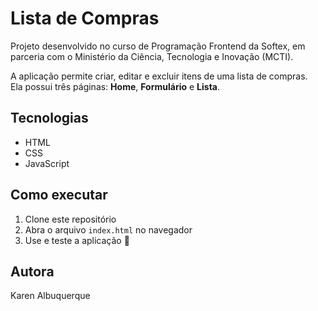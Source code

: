# Lista de Compras

Projeto desenvolvido no curso de Programação Frontend da Softex, em parceria com o Ministério da Ciência, Tecnologia e Inovação (MCTI).  

A aplicação permite criar, editar e excluir itens de uma lista de compras.  
Ela possui três páginas: **Home**, **Formulário** e **Lista**.

## Tecnologias
- HTML  
- CSS  
- JavaScript  

## Como executar
1. Clone este repositório
2. Abra o arquivo `index.html` no navegador
3. Use e teste a aplicação 🚀

## Autora
Karen Albuquerque
